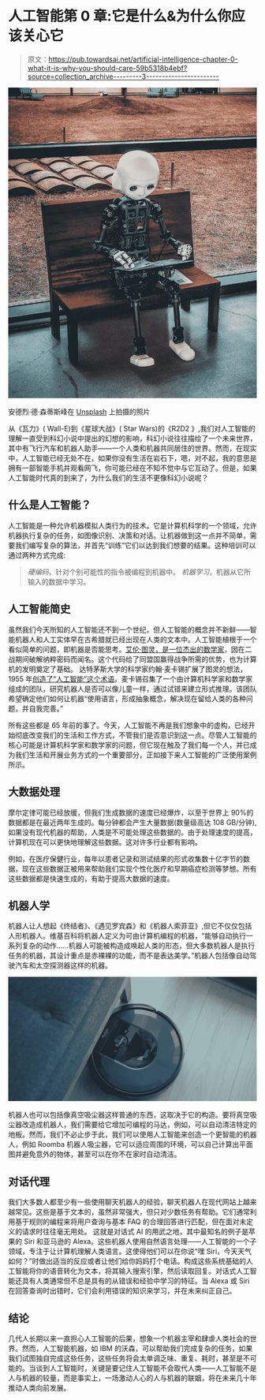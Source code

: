 # 人工智能第 0 章:它是什么&为什么你应该关心它

> 原文：<https://pub.towardsai.net/artificial-intelligence-chapter-0-what-it-is-why-you-should-care-59b5318b4ebf?source=collection_archive---------3----------------------->

![](img/6eaa8d45face89d94df7b74a9c43f515.png)

安德烈·德·森蒂斯峰在 [Unsplash](https://unsplash.com/?utm_source=unsplash&utm_medium=referral&utm_content=creditCopyText) 上拍摄的照片

从《瓦力》( Wall-E)到《星球大战》( Star Wars)的《R2D2 》,我们对人工智能的理解一直受到科幻小说中提出的幻想的影响，科幻小说往往描绘了一个未来世界，其中有飞行汽车和机器人助手——一个人类和机器共同居住的世界。然而，在现实中，人工智能已经无处不在，如果你没有生活在岩石下，嗯，对不起，我的意思是拥有一部智能手机并观看网飞，你可能已经在不知不觉中与它互动了。但是，如果人工智能时代真的到来了，为什么我们的生活不更像科幻小说呢？

## 什么是人工智能？

人工智能是一种允许机器模拟人类行为的技术。它是计算机科学的一个领域，允许机器执行复杂的任务，如图像识别、决策和对话。让机器做到这一点并不简单，需要我们编写复杂的算法，并首先“训练”它们以达到我们想要的结果。这种培训可以通过两种方式完成:

>*硬编码*，针对个别可能性的指令被编程到机器中。
> *机器学习*，机器从它所输入的数据中学习。

## 人工智能简史

虽然我们今天所知的人工智能还不到一个世纪，但人工智能的概念并不新鲜——智能机器人和人工实体早在古希腊就已经出现在人类的文本中。人工智能植根于一个看似简单的问题，即机器是否能思考。[艾伦·图灵，是一位杰出的数学家](https://www.britannica.com/biography/Alan-Turing)，因在二战期间破解纳粹密码而闻名。这个代码给了同盟国赢得战争所需的优势，也为计算机的发明奠定了基础。
达特茅斯大学的科学家约翰·麦卡锡扩展了图灵的想法，1955 年[创造了“人工智能”这个术语](https://www.theguardian.com/technology/2011/oct/25/john-mccarthy)。麦卡锡召集了一个由计算机科学家和数学家组成的团队，研究机器人是否可以像儿童一样，通过试错来建立形式推理。该团队希望确定他们如何让机器“使用语言，形成抽象概念，解决现在留给人类的各种问题，并自我完善。”

所有这些都是 65 年前的事了。今天，人工智能不再是我们想象中的虚构，已经开始彻底改变我们的生活和工作方式，不管我们是否意识到这一点。尽管人工智能的核心可能是计算机科学家和数学家的问题，但它现在触及了我们每一个人，并已成为我们生活和开展业务方式的一个重要部分，正如接下来人工智能的广泛使用案例所示。

## 大数据处理

摩尔定律可能已经放缓，但我们生成数据的速度已经爆炸，以至于世界上 90%的数据都是在最近两年生成的。每分钟都会产生大量数据(数量级高达 108 GB/分钟),如果没有现代机器的帮助，人类是不可能处理这些数据的。由于处理速度的提高，计算机现在可以更快地理解这些数据。这对许多行业都有影响。

例如，在医疗保健行业，每年以患者记录和测试结果的形式收集数十亿字节的数据，现在这些数据正被用来帮助我们实现个性化医疗和早期癌症检测等梦想。所有这些数据都是快速生成的，有助于提高大数据的速度。

## 机器人学

机器人让人想起《终结者》、《遇见罗宾森》和《机器人索菲亚》,但它不仅仅包括人形机器人。维基百科将机器人定义为可由计算机编程的机器，“能够自动执行一系列复杂的动作……机器人可能被构造成唤起人类的形态，但大多数机器人是执行任务的机器，其设计重点是赤裸裸的功能，而不是表达美学。”机器人包括像自动驾驶汽车和太空探测器这样的机器。

![](img/146eb501c7a26e338f437b63c4ecef7e.png)

机器人也可以包括像真空吸尘器这样普通的东西，这取决于它的构造。要将真空吸尘器改造成机器人，我们需要给它增加可编程的马达，例如，可以自动清洁特定的地板。然而，我们不必止步于此，我们可以使用人工智能来创造一个更智能的机器人，例如 Roomba 机器人吸尘器，它可以适应周围的环境，可以自己计算出平面图并避免意外的物体，甚至可以在你不在家时自动清洁。

## 对话代理

我们大多数人都至少有一些使用聊天机器人的经验，聊天机器人在现代网站上越来越常见。这些是基于文本的，虽然非常强大，但只对少数任务有帮助。它们通常利用基于规则的编程来将用户查询与基本 FAQ 的合理回答进行匹配，但在面对未定义的请求时往往毫无用处。
这就是对话式 AI 的用武之地，其中最知名的例子是苹果的 Siri 和亚马逊的 Alexa。这些机器人使用自然语言处理——人工智能的一个子领域，专注于让计算机理解人类语言。这使得他们可以在你说“嘿 Siri，今天天气如何？”时做出适当的反应或者让他们给你妈妈打个电话。构成这些系统基础的人工智能将你的语音转化为文本，将其输入搜索引擎，然后读取回复。对话式人工智能还具有人类通常但不总是具有的从错误和经验中学习的特征。当 Alexa 或 Siri 在回答查询时出错时，它们会利用错误的知识来学习，并在未来纠正自己。

## 结论

几代人长期以来一直担心人工智能的后果，想象一个机器主宰和肆虐人类社会的世界。然而，人工智能机器，如 IBM 的沃森，可以帮助我们完成复杂的任务，如果我们试图独自完成这些任务，这些任务将会太单调乏味、重复、耗时，甚至是不可能的。当谈到人工智能时，关键是要记住人工智能不会取代人类——人工智能不是人与机器的较量，而是事实上，一场激动人心的人与机器的联姻，将在未来几十年推动人类向前发展。
